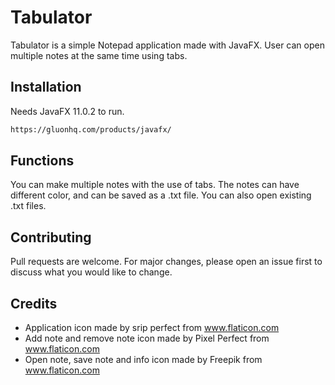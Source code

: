 # Tabulator 

Tabulator is a simple Notepad application made with JavaFX. User can open multiple notes at the same time using tabs.

## Installation

Needs JavaFX 11.0.2 to run.

```bash
https://gluonhq.com/products/javafx/
```

## Functions

You can make multiple notes with the use of tabs. The notes can have different color, and can be saved as a .txt file. You can also open existing .txt files.


## Contributing
Pull requests are welcome. For major changes, please open an issue first to discuss what you would like to change.

## Credits
 * Application icon made by srip perfect from www.flaticon.com
 * Add note and remove note icon made by Pixel Perfect from www.flaticon.com
 * Open note, save note and info icon made by Freepik from www.flaticon.com


